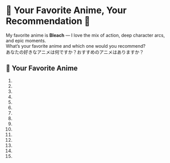 # 🎌 Your Favorite Anime, Your Recommendation 🎌

My favorite anime is **Bleach** — I love the mix of action, deep character arcs, and epic moments.  
What’s your favorite anime and which one would you recommend?  
あなたの好きなアニメは何ですか？おすすめのアニメはありますか？

## 💬 Your Favorite Anime
1. 
2. 
3. 
4. 
5. 
6. 
7. 
8. 
9. 
10. 
11. 
12. 
13. 
14. 
15. 
